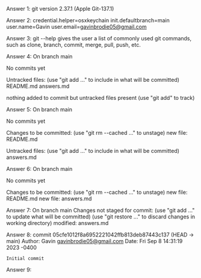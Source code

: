 Answer 1: git version 2.37.1 (Apple Git-137.1)

Answer 2: 
credential.helper=osxkeychain
init.defaultbranch=main
user.name=Gavin
user.email=gavinbrodie05@gmail.com

Answer 3: git --help gives the user a list of commonly used git commands,
such as clone, branch, commit, merge, pull, push, etc.

Answer 4: 
On branch main

No commits yet

Untracked files:
  (use "git add <file>..." to include in what will be committed)
    README.md
    answers.md

nothing added to commit but untracked files present (use "git add" to track)

Answer 5:
On branch main

No commits yet

Changes to be committed:
  (use "git rm --cached <file>..." to unstage)
    new file:   README.md

Untracked files:
  (use "git add <file>..." to include in what will be committed)
    answers.md

Answer 6: 
On branch main

No commits yet

Changes to be committed:
  (use "git rm --cached <file>..." to unstage)
    new file:   README.md
    new file:   answers.md

Answer 7: 
On branch main
Changes not staged for commit:
  (use "git add <file>..." to update what will be committed)
  (use "git restore <file>..." to discard changes in working directory)
    modified:   answers.md
    
Answer 8: 
commit 05cfe1012f8a6952221042ffb813deb87443c137 (HEAD -> main)
Author: Gavin <gavinbrodie05@gmail.com>
Date:   Fri Sep 8 14:31:19 2023 -0400

    Initial commit

Answer 9: 

